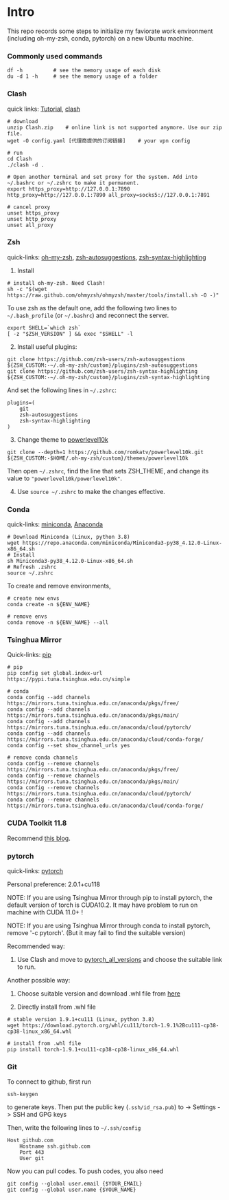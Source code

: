 # Intro
This repo records some steps to initialize my faviorate work environment (including oh-my-zsh, conda, pytorch) on a new Ubuntu machine.

### Commonly used commands

```
df -h          # see the memory usage of each disk
du -d 1 -h     # see the memory usage of a folder
```

### Clash

quick links: [Tutorial](https://segmentfault.com/a/1190000041862051), [clash](https://github.com/Dreamacro/clash/releases/)

```
# download
unzip Clash.zip    # online link is not supported anymore. Use our zip file.
wget -O config.yaml [代理商提供的订阅链接]    # your vpn config

# run
cd Clash
./clash -d .

# Open another terminal and set proxy for the system. Add into ~/.bashrc or ~/.zshrc to make it permanent.
export https_proxy=http://127.0.0.1:7890 http_proxy=http://127.0.0.1:7890 all_proxy=socks5://127.0.0.1:7891

# cancel proxy
unset https_proxy
unset http_proxy
unset all_proxy
```

### Zsh

quick-links: [oh-my-zsh](https://ohmyz.sh/#install), [zsh-autosuggestions](https://github.com/zsh-users/zsh-autosuggestions/blob/master/INSTALL.md), [zsh-syntax-highlighting](https://github.com/zsh-users/zsh-syntax-highlighting/blob/master/INSTALL.md)

1. Install

```
# install oh-my-zsh. Need Clash!
sh -c "$(wget https://raw.github.com/ohmyzsh/ohmyzsh/master/tools/install.sh -O -)"
```

To use zsh as the default one, add the following two lines to `~/.bash_profile` (or `~/.bashrc`) and reconnect the server.

```
export SHELL=`which zsh`
[ -z "$ZSH_VERSION" ] && exec "$SHELL" -l
```


2. Install useful plugins:

```
git clone https://github.com/zsh-users/zsh-autosuggestions ${ZSH_CUSTOM:-~/.oh-my-zsh/custom}/plugins/zsh-autosuggestions
git clone https://github.com/zsh-users/zsh-syntax-highlighting ${ZSH_CUSTOM:-~/.oh-my-zsh/custom}/plugins/zsh-syntax-highlighting
```

And set the following lines in `~/.zshrc`:

```
plugins=(
    git
    zsh-autosuggestions
    zsh-syntax-highlighting
)
```

3. Change theme to [powerlevel10k](https://github.com/romkatv/powerlevel10k)

```
git clone --depth=1 https://github.com/romkatv/powerlevel10k.git ${ZSH_CUSTOM:-$HOME/.oh-my-zsh/custom}/themes/powerlevel10k
```

Then open `~/.zshrc`, find the line that sets ZSH_THEME, and change its value to `"powerlevel10k/powerlevel10k"`.

4. Use `source ~/.zshrc` to make the changes effective.


### Conda 

quick-links: [miniconda](https://docs.conda.io/en/latest/miniconda.html), [Anaconda](https://www.anaconda.com/products/distribution)

```
# Download Miniconda (Linux, python 3.8)
wget https://repo.anaconda.com/miniconda/Miniconda3-py38_4.12.0-Linux-x86_64.sh
# Install 
sh Miniconda3-py38_4.12.0-Linux-x86_64.sh
# Refresh .zshrc
source ~/.zshrc
```

To create and remove environments,
```
# create new envs
conda create -n ${ENV_NAME}

# remove envs
conda remove -n ${ENV_NAME} --all
```


### Tsinghua Mirror

Quick-links: [pip](https://mirrors.tuna.tsinghua.edu.cn/help/pypi/)

```
# pip 
pip config set global.index-url https://pypi.tuna.tsinghua.edu.cn/simple

# conda 
conda config --add channels https://mirrors.tuna.tsinghua.edu.cn/anaconda/pkgs/free/
conda config --add channels https://mirrors.tuna.tsinghua.edu.cn/anaconda/pkgs/main/
conda config --add channels https://mirrors.tuna.tsinghua.edu.cn/anaconda/cloud/pytorch/
conda config --add channels https://mirrors.tuna.tsinghua.edu.cn/anaconda/cloud/conda-forge/
conda config --set show_channel_urls yes

# remove conda channels
conda config --remove channels https://mirrors.tuna.tsinghua.edu.cn/anaconda/pkgs/free/
conda config --remove channels https://mirrors.tuna.tsinghua.edu.cn/anaconda/pkgs/main/
conda config --remove channels https://mirrors.tuna.tsinghua.edu.cn/anaconda/cloud/pytorch/
conda config --remove channels https://mirrors.tuna.tsinghua.edu.cn/anaconda/cloud/conda-forge/

```

### CUDA Toolkit 11.8

Recommend [this blog](https://zhuanlan.zhihu.com/p/612556391).

### pytorch

quick-links: [pytorch](https://pytorch.org/get-started/previous-versions/)

Personal preference: 2.0.1+cu118

NOTE: If you are using Tsinghua Mirror through pip to install pytorch, the default version of torch is CUDA10.2. It may have problem to run on machine with CUDA 11.0+ !

NOTE: If you are using Tsinghua Mirror through conda to install pytorch, remove '-c pytorch'. (But it may fail to find the suitable version)

Recommended way:

1. Use Clash and move to [pytorch_all_versions](https://pytorch.org/get-started/previous-versions/) and choose the suitable link to run. 

Another possible way: 

1. Choose suitable version and download .whl file from [here](https://download.pytorch.org/whl/torch_stable.html)

2. Directly install from .whl file

```
# stable version 1.9.1+cu111 (Linux, python 3.8)
wget https://download.pytorch.org/whl/cu111/torch-1.9.1%2Bcu111-cp38-cp38-linux_x86_64.whl

# install from .whl file
pip install torch-1.9.1+cu111-cp38-cp38-linux_x86_64.whl

```

### Git

To connect to github, first run 
```
ssh-keygen
```
to generate keys. Then put the public key (`.ssh/id_rsa.pub`) to -> Settings -> SSH and GPG keys

Then, write the following lines to `~/.ssh/config`
```
Host github.com
    Hostname ssh.github.com
    Port 443
    User git
```
Now you can pull codes. To push codes, you also need 
```
git config --global user.email {$YOUR_EMAIL}
git config --global user.name {$YOUR_NAME}
```

